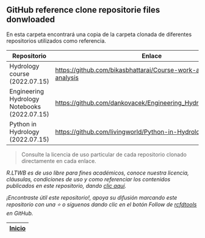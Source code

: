 ## GitHub reference clone repositorie files donwloaded

En esta carpeta encontrará una copia de la carpeta clonada de diferentes repositorios utilizados como referencia.  

| Repositorio                                  | Enlace                                                          | Archivo                                  |
|----------------------------------------------|-----------------------------------------------------------------|------------------------------------------|
| Hydrology course (2022.07.15)                | https://github.com/bikasbhattarai/Course-work-and-data-analysis | Course-work-and-data-analysis-master.zip |
| Engineering Hydrology Notebooks (2022.07.15) | https://github.com/dankovacek/Engineering_Hydrology_Notebooks   | Engineering_Hydrology_Notebooks-main.zip |
| Python in Hydrology (2022.07.15)             | https://github.com/livingworld/Python-in-Hydrology              | Python-in-Hydrology-master.zip           |

> Consulte la licencia de uso particular de cada repositorio clonado directamente en cada enlace.

_R.LTWB es de uso libre para fines académicos, conoce nuestra licencia, cláusulas, condiciones de uso y como referenciar los contenidos publicados en este repositorio, dando [clic aquí](https://github.com/rcfdtools/R.LTWB/wiki/License)._

_¡Encontraste útil este repositorio!, apoya su difusión marcando este repositorio con una ⭐ o síguenos dando clic en el botón Follow de [rcfdtools](https://github.com/rcfdtools) en GitHub._

| [Inicio](https://github.com/rcfdtools/R.LTWB/wiki) |
|----------------------------------------------------|
